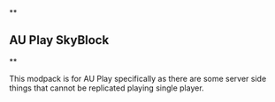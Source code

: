 **

AU Play SkyBlock
----------------

**

This modpack is for AU Play specifically as there are some server side things that cannot be replicated playing single player.